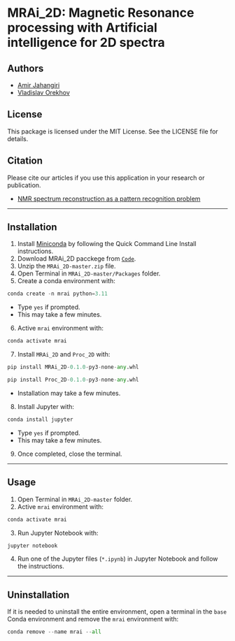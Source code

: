 ﻿# MRAi_2D: Magnetic Resonance processing with Artificial intelligence for 2D spectra

## Authors
* [Amir Jahangiri](amir.jahangiri@gu.se)
* [Vladislav Orekhov](vladislav.orekhov@nmr.gu.se)

## License
This package is licensed under the MIT License. See the LICENSE file for details.

## Citation
Please cite our articles if you use this application in your research or publication. 

* [NMR spectrum reconstruction as a pattern recognition problem](https://doi.org/10.1016/j.jmr.2022.107342)

---
## Installation
1. Install [Miniconda](https://docs.anaconda.com/miniconda/) by following the Quick Command Line Install instructions.
2. Download MRAi_2D pacckege from [`Code`](https://github.com/Amir-Jahangiri/MRAi_2D/archive/refs/heads/master.zip).
3. Unzip the `MRAi_2D-master.zip` file.
4. Open Terminal in `MRAi_2D-master/Packages` folder.
5. Create a conda environment with: 
```python
conda create -n mrai python=3.11
```
* Type `yes` if prompted.
* This may take a few minutes.
  
6. Active `mrai` environment with:
```python
conda activate mrai
```
7. Install `MRAi_2D` and `Proc_2D` with:
```python
pip install MRAi_2D-0.1.0-py3-none-any.whl
```
```python
pip install Proc_2D-0.1.0-py3-none-any.whl
```
* Installation may take a few minutes.
  
8. Install Jupyter with:
```python
conda install jupyter
```
* Type `yes` if prompted.
* This may take a few minutes.
  
9. Once completed, close the terminal.
---
## Usage

1. Open Terminal in `MRAi_2D-master` folder.
2. Active `mrai` environment with:
```python
conda activate mrai
```
3. Run Jupyter Notebook with:
```python
jupyter notebook
```
4. Run one of the Jupyter files (`*.ipynb`) in Jupyter Notebook and follow the instructions.
---
## Uninstallation

If it is needed to uninstall the entire environment, open a terminal in the `base` Conda environment and remove the `mrai` environment with:
```python
conda remove --name mrai --all
```